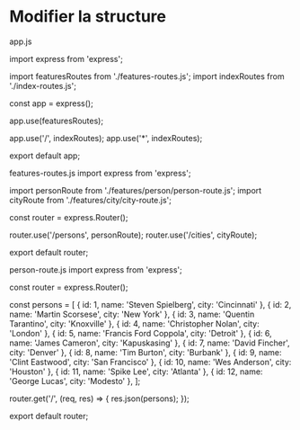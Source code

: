# Modifier la structure

app.js

  import express from 'express';

  import featuresRoutes from './features-routes.js';
  import indexRoutes from './index-routes.js';

  const app = express();

  app.use(featuresRoutes);

  app.use('/', indexRoutes);
  app.use('*', indexRoutes);

  export default app;


features-routes.js
  import express from 'express';

  import personRoute from './features/person/person-route.js';
  import cityRoute from './features/city/city-route.js';

  const router = express.Router();

  router.use('/persons', personRoute);
  router.use('/cities', cityRoute);

  export default router;


person-route.js
  import express from 'express';

  const router = express.Router();

  const persons = [
    { id: 1, name: 'Steven Spielberg', city: 'Cincinnati' },
    { id: 2, name: 'Martin Scorsese', city: 'New York' },
    { id: 3, name: 'Quentin Tarantino', city: 'Knoxville' },
    { id: 4, name: 'Christopher Nolan', city: 'London' },
    { id: 5, name: 'Francis Ford Coppola', city: 'Detroit' },
    { id: 6, name: 'James Cameron', city: 'Kapuskasing' },
    { id: 7, name: 'David Fincher', city: 'Denver' },
    { id: 8, name: 'Tim Burton', city: 'Burbank' },
    { id: 9, name: 'Clint Eastwood', city: 'San Francisco' },
    { id: 10, name: 'Wes Anderson', city: 'Houston' },
    { id: 11, name: 'Spike Lee', city: 'Atlanta' },
    { id: 12, name: 'George Lucas', city: 'Modesto' },
  ];

  router.get('/', (req, res) => {
    res.json(persons);
  });


  export default router;
